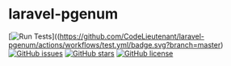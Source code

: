 # laravel-pgenum

[![Run Tests](https://github.com/CodeLieutenant/laravel-pgenum/actions/workflows/test.yml/badge.svg?branch=master)]((https://github.com/CodeLieutenant/laravel-pgenum/actions/workflows/test.yml/badge.svg?branch=master)
[![GitHub issues](https://img.shields.io/github/issues/CodeLieutenant/laravel-pgenum?label=Github%20Issues)](https://img.shields.io/github/issues/CodeLieutenant/laravel-pgenum?label=Github%20Issues)
[![GitHub stars](https://img.shields.io/github/stars/CodeLieutenant/laravel-pgenum?label=Github%20Stars)](https://img.shields.io/github/stars/CodeLieutenant/laravel-pgenum?label=Github%20Stars)
[![GitHub license](https://img.shields.io/github/license/CodeLieutenant/laravel-pgenum?label=Licence)](https://img.shields.io/github/license/CodeLieutenant/laravel-pgenum?label=Licence)
